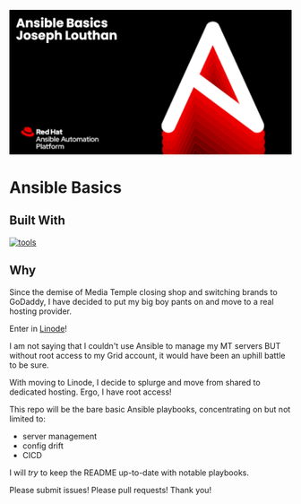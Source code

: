 ![](ansible-basics-black-banner.png)
# Ansible Basics

## Built With

[![tools](https://skillicons.dev/icons?i=ansible,vscode,vim,python,bash,md,css,html,linux,git,github)](https://theologic.us/contact-me/)

## Why

Since the demise of Media Temple closing shop and switching brands to GoDaddy, I have decided to put my big boy pants on and move to a real hosting provider.

Enter in [Linode](https://www.linode.com)!

I am not saying that I couldn't use Ansible to manage my MT servers BUT without root access to my Grid account, it would have been an uphill battle to be sure.

With moving to Linode, I decide to splurge and move from shared to dedicated hosting. Ergo, I have root access!

This repo will be the bare basic Ansible playbooks, concentrating on but not limited to:
- server management
- config drift
- CICD

I will *try* to keep the README up-to-date with notable playbooks.

Please submit issues! Please pull requests! Thank you!